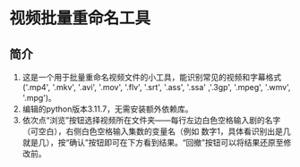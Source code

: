 # 视频批量重命名工具

## 简介
1. 这是一个用于批量重命名视频文件的小工具，能识别常见的视频和字幕格式('.mp4', '.mkv', '.avi', '.mov', '.flv', '.srt', '.ass', '.ssa' ,'.3gp', '.mpeg', '.wmv', '.mpg')。
2. 编辑的python版本3.11.7，无需安装额外依赖库。
3. 依次点“浏览”按钮选择视频所在文件夹——每行左边白色空格输入剧的名字（可空白），右侧白色空格输入集数的变量名（例如 数字1，具体看识别出是几就是几），按“确认”按钮即可在下方看到结果。“回撤”按钮可以将结果还原至修改前。